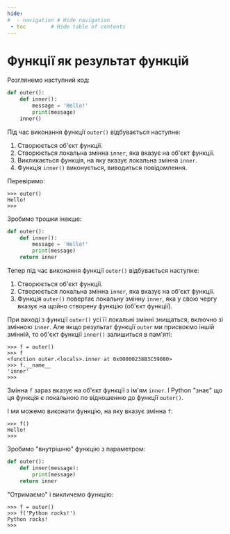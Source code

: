 ```yaml
---
hide:
#  - navigation # Hide navigation
 - toc        # Hide table of contents
---
```



# Функції як результат функцій

Розглянемо наступний код:

```python
def outer():
    def inner():
        message = 'Hello!'
        print(message)
    inner()
```

Під час виконання функції `outer()` відбувається наступне:

1. Створюється об'єкт функції. 
2. Створюється локальна змінна `inner`, яка вказує на об'єкт функції.
3. Викликається функція, на яку вказує локальна змінна `inner`.
4. Функція `inner()` виконується, виводиться повідомлення.

Перевіримо:

    >>> outer()
    Hello!
    >>>

Зробимо трошки інакше:

```python
def outer():
    def inner():
        message = 'Hello!'
        print(message)
    return inner
```

Тепер під час виконання функції `outer()` відбувається наступне:

1. Створюється об'єкт функції. 
2. Створюється локальна змінна `inner`, яка вказує на об'єкт функції.
3. Функція `outer()` повертає локальну змінну `inner`, яка у свою чергу вказує на щойно створену функцію (об'єкт функції).

При виході з функції `outer()` усі її локальні змінні знищаться, включно зі змінною `inner`. 
Але якщо результат функції `outer` ми присвоємо іншій змінній, 
то об'єкт функції `inner()` залишиться в пам'яті:

    >>> f = outer()
    >>> f
    <function outer.<locals>.inner at 0x00000238B3C59080>
    >>> f.__name__
    'inner'
    >>>

Змінна `f` зараз вказує на об'єкт функції з ім'ям `inner`. 
І Python "знає" що ця функція є локальною по відношенню до функції `outer()`. 

І ми можемо виконати функцію, на яку вказує змінна `f`:

    >>> f()
    Hello!
    >>>

Зробимо "внутрішню" функцію з параметром:

```python
def outer():
    def inner(message):
        print(message)
    return inner
```

"Отримаємо" і викличемо функцію:

    >>> f = outer()
    >>> f('Python rocks!')
    Python rocks!
    >>>
